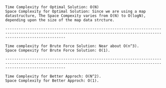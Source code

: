     Time Complexity for Optimal Solution: O(N)
    Space Complexity for Optimal Solution: Since we are using a map datastructure, The Space Compexity varies from O(N) to O(logN), depending upon the size of the map data strcture.

    -----------------------------------------------------------------------------------------------------------------------------------------------------------------------

    Time complexity for Brute Force Solution: Near about O(n^3).
    Space Compexity for Brute Force Solution: O(1).

    -----------------------------------------------------------------------------------------------------------------------------------------------------------------------

    Time Complexity for Better Approch: O(N^2).
    Space Complexity for Better Approch: O(1).
